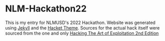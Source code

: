 # NLM-Hackathon22

This is my entry for NLMUSD's 2022 Hackathon. Website was generated using [Jekyll](https://jekyllrb.com/) and the [Hacket Theme](https://github.com/pages-themes/hacker). Sources for the actual hack itself were sourced from the one and only [Hacking The Art of Exploitation 2nd Edition](https://repo.zenk-security.com/Magazine%20E-book/Hacking-%20The%20Art%20of%20Exploitation%20(2nd%20ed.%202008)%20-%20Erickson.pdf)

